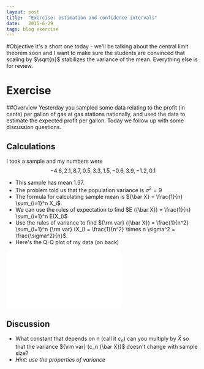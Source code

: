 ```yaml
---
layout: post
title:  "Exercise: estimation and confidence intervals"
date:   2015-6-29
tags: blog exercise
---
```


#Objective
It's a short one today - we'll be talking about the central limit theorem soon and I want to make sure the students are convinced that scaling by $\sqrt{n}$ stabilizes the variance of the mean. Everything else is for review.

# Exercise

##Overview
Yesterday you sampled some data relating to the profit (in cents) per gallon of gas at gas stations nationally, and used the data to estimate the expected profit per gallon. Today we follow up with some discussion questions.

## Calculations
I took a sample and my numbers were 
$$-4.6, 2.1, 8.7, 0.5, 3.3, 1.5, -0.6, 3.9, -1.2, 0.1$$

- This sample has mean 1.37.
- The problem told us that the population variance is $\sigma^2 = 9$
- The formula for calculating sample mean is ${\bar X} = \frac{1}{n} \sum_{i=1}^n X_i$.
- We can use the rules of expectation to find $E ({\bar X}) = \frac{1}{n} \sum_{i=1}^n E(X_i)$
- Use the rules of variance to find ${\rm var} ({\bar X}) = \frac{1}{n^2} \sum_{i=1}^n {\rm var} (X_i) = \frac{1}{n^2} \times n \sigma^2 = \frac{\sigma^2}{n}$.
- Here's the Q-Q plot of my data (on back)

![Q-Q plot](/figures/2015/6/30/qq-plot.pdf)

## Discussion

 - What constant that depends on n (call it $c_n$) can you multiply by ${\bar X}$ so that the variance ${\rm var} (c_n {\bar X})$ doesn't change with sample size?
 - *Hint: use the properties of variance*
